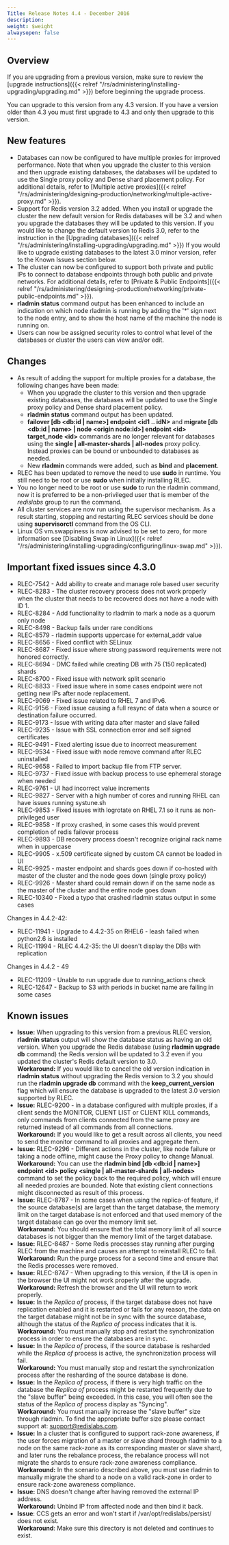 ```yaml
---
Title: Release Notes 4.4 - December 2016
description: 
weight: $weight
alwaysopen: false
---
```

## Overview

If you are upgrading from a previous version, make sure to review the
[upgrade
instructions]({{< relref "/rs/administering/installing-upgrading/upgrading.md" >}})
before beginning the upgrade process.

You can upgrade to this version from any 4.3 version. If you have a
version older than 4.3 you must first upgrade to 4.3 and only then
upgrade to this version.

## New features

-   Databases can now be configured to have multiple proxies for
    improved performance. Note that when you upgrade the cluster to this
    version and then upgrade existing databases, the databases will be
    updated to use the Single proxy policy and Dense shard placement
    policy. For additional details, refer to [Multiple active
    proxies]({{< relref "/rs/administering/designing-production/networking/multiple-active-proxy.md" >}}).
-   Support for Redis version 3.2 added. When you install or upgrade the
    cluster the new default version for Redis databases will be 3.2 and
    when you upgrade the databases they will be updated to this version.
    If you would like to change the default version to Redis 3.0, refer
    to the instruction in the [Upgrading
    databases]({{< relref "/rs/administering/installing-upgrading/upgrading.md" >}})
    If you would like to upgrade existing databases to the latest 3.0
    minor version, refer to the Known Issues section below.
-   The cluster can now be configured to support both private and public
    IPs to connect to database endpoints through both public and private
    networks. For additional details, refer to [Private & Public
    Endpoints]({{< relref "/rs/administering/designing-production/networking/private-public-endpoints.md" >}}).
-   **rladmin status** command output has been enhanced to include an
    indication on which node rladmin is running by adding the '\*' sign
    next to the node entry, and to show the host name of the machine the
    node is running on.
-   Users can now be assigned security roles to control what level of
    the databases or cluster the users can view and/or edit.

## Changes

-   As result of adding the support for multiple proxies for a database,
    the following changes have been made:
    -   When you upgrade the cluster to this version and then upgrade
        existing databases, the databases will be updated to use the
        Single proxy policy and Dense shard placement policy.
    -   **rladmin status** command output has been updated.
    -   **failover \[db \<db:id \| name\>\] endpoint \<id1 .. idN\>**
        and **migrate \[db \<db:id \| name\> \| node \<origin
        node:id\>\] endpoint \<id\> target\_node \<id\>** commands are
        no longer relevant for databases using the **single \|
        all-master-shards \| all-nodes** proxy policy. Instead proxies
        can be bound or unbounded to databases as needed.
    -   New **rladmin** commands were added, such as **bind** and
        **placement**.
-   RLEC has been updated to remove the need to use **sudo** in runtime.
    You still need to be root or use **sudo** when initially installing
    RLEC.
-   You no longer need to be root or use **sudo** to run the rladmin
    command, now it is preferred to be a non-privileged user that is
    member of the *redislabs* group to run the command.
-   All cluster services are now run using the supervisor mechanism. As
    a result starting, stopping and restarting RLEC services should be
    done using **supervisorctl** command from the OS CLI.
-   Linux OS vm.swappiness is now advised to be set to zero, for more
    information see [Disabling Swap in
    Linux]({{< relref "/rs/administering/installing-upgrading/configuring/linux-swap.md" >}}).

## Important fixed issues since 4.3.0

-   RLEC-7542 - Add ability to create and manage role based user
    security
-   RLEC-8283 - The cluster recovery process does not work properly
    when the cluster that needs to be recovered does not have a node
    with ID 1.
-   RLEC-8284 - Add functionality to rladmin to mark a node as a quorum
    only node
-   RLEC-8498 - Backup fails under rare conditions
-   RLEC-8579 - rladmin supports uppercase for external\_addr value
-   RLEC-8656 - Fixed conflict with SELinux
-   RLEC-8687 - Fixed issue where strong password requirements were not
    honored correctly.
-   RLEC-8694 - DMC failed while creating DB with 75 (150 replicated)
    shards
-   RLEC-8700 - Fixed issue with network split scenario
-   RLEC-8833 - Fixed issue where in some cases endpoint were not
    getting new IPs after node replacement.
-   RLEC-9069 - Fixed issue related to RHEL 7 and IPv6.
-   RLEC-9156 - Fixed issue causing a full resync of data when a source
    or destination failure occurred.
-   RLEC-9173 - Issue with writing data after master and slave failed
-   RLEC-9235 - Issue with SSL connection error and self signed
    certificates
-   RLEC-9491 - Fixed alerting issue due to incorrect measurement
-   RLEC-9534 - Fixed issue with node remove command after RLEC
    uninstalled
-   RLEC-9658 - Failed to import backup file from FTP server.
-   RLEC-9737 - Fixed issue with backup process to use ephemeral
    storage when needed
-   RLEC-9761 - UI had incorrect value increments
-   RLEC-9827 - Server with a high number of cores and running RHEL can
    have issues running systune.sh
-   RLEC-9853 - Fixed issues with logrotate on RHEL 7.1 so it runs as
    non-privileged user
-   RLEC-9858 - If proxy crashed, in some cases this would prevent
    completion of redis failover process
-   RLEC-9893 - DB recovery process doesn't recognize original rack
    name when in uppercase
-   RLEC-9905 - x.509 certificate signed by custom CA cannot be loaded
    in UI
-   RLEC-9925 - master endpoint and shards goes down if co-hosted with
    master of the cluster and the node goes down (single proxy policy)
-   RLEC-9926 - Master shard could remain down if on the same node as
    the master of the cluster and the entire node goes down
-   RLEC-10340 - Fixed a typo that crashed rladmin status output in
    some cases

Changes in 4.4.2-42:

-   RLEC-11941 - Upgrade to 4.4.2-35 on RHEL6 - leash failed when
    python2.6 is installed
-   RLEC-11994 - RLEC 4.4.2-35: the UI doesn't display the DBs with
    replication

<div>

Changes in 4.4.2 - 49

</div>

-   RLEC-11209 - Unable to run upgrade due to running\_actions check
-   RLEC-12647 - Backup to S3 with periods in bucket name are failing
    in some cases

## Known issues

-   **Issue:** When upgrading to this version from a previous RLEC
    version, **rladmin status** output will show the database status as
    having an old version. When you upgrade the Redis database (using
    **rladmin upgrade db** command) the Redis version will be updated to
    3.2 even if you updated the cluster's Redis default version to 3.0.\
    **Workaround:** If you would like to cancel the old version
    indication in **rladmin status** without upgrading the Redis version
    to 3.2 you should run the **rladmin upgrade db** command with the
    **keep\_current\_version** flag which will ensure the database is
    upgraded to the latest 3.0 version supported by RLEC.
-   **Issue:** RLEC-9200 - in a database configured with multiple
    proxies, if a client sends the MONITOR, CLIENT LIST or CLIENT KILL
    commands, only commands from clients connected from the same proxy
    are returned instead of all commands from all connections.\
    **Workaround:** If you would like to get a result across all
    clients, you need to send the monitor command to all proxies and
    aggregate them.
-   **Issue:** RLEC-9296 - Different actions in the cluster, like node
    failure or taking a node offline, might cause the Proxy policy to
    change Manual.\
    **Workaround:** You can use the **rladmin bind \[db \<db:id \|
    name\>\] endpoint \<id\> policy \<single \| all-master-shards \|
    all-nodes\>** command to set the policy back to the required policy,
    which will ensure all needed proxies are bounded. Note that existing
    client connections might disconnected as result of this process.
-   **Issue:** RLEC-8787 - In some cases when using the replica-of
    feature, if the source database(s) are larget than the target
    database, the memory limit on the target database is not enforced
    and that used memory of the target database can go over the memory
    limit set.\
    **Workaround:** You should ensure that the total memory limit of all
    source databases is not bigger than the memory limit of the target
    database.
-   **Issue:** RLEC-8487 - Some Redis processes stay running after
    purging RLEC from the machine and causes an attempt to reinstall
    RLEC to fail.\
    **Workaround:** Run the purge process for a second time and ensure
    that the Redis processes were removed.
-   **Issue:** RLEC-8747 - When upgrading to this version, if the UI is
    open in the browser the UI might not work properly after the
    upgrade.\
    **Workaround:** Refresh the browser and the UI will return to work
    properly.
-   **Issue:** In the *Replica of* process, if the target database does
    not have replication enabled and it is restarted or fails for any
    reason, the data on the target database might not be in sync with
    the source database, although the status of the *Replica of* process
    indicates that it is.\
    **Workaround:** You must manually stop and restart the
    synchronization process in order to ensure the databases are in
    sync.
-   **Issue:** In the *Replica of* process, if the source database is
    resharded while the *Replica of* process is active, the
    synchronization process will fail.\
    **Workaround:** You must manually stop and restart the
    synchronization process after the resharding of the source database
    is done.
-   **Issue:** In the *Replica of* process, if there is very high
    traffic on the database the *Replica of* process might be restarted
    frequently due to the "slave buffer" being exceeded. In this case,
    you will often see the status of the *Replica of* process display as
    "Syncing".\
    **Workaround:** You must manually increase the "slave buffer" size
    through rladmin. To find the appropriate buffer size please contact
    support at: <support@redislabs.com>.
-   **Issue:** In a cluster that is configured to support rack-zone
    awareness, if the user forces migration of a master or slave shard
    through rladmin to a node on the same rack-zone as its corresponding
    master or slave shard, and later runs the rebalance process, the
    rebalance process will not migrate the shards to ensure rack-zone
    awareness compliance.\
    **Workaround:** In the scenario described above, you must use
    rladmin to manually migrate the shard to a node on a valid rack-zone
    in order to ensure rack-zone awareness compliance.
-   **Issue:** DNS doesn't change after having removed the external IP
    address.\
    **Workaround:** Unbind IP from affected node and then bind it back.
-   **Issue**: CCS gets an error and won't start
    if /var/opt/redislabs/persist/ does not exist.\
    **Workaround**: Make sure this directory is not deleted and
    continues to exist.
